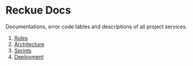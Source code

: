 # Reckue Docs
Documentations, error code tables and descriptions of all project services.

1. [Rules](/docs/rules)
2. [Architecture](/docs/architecture)
3. [Sprints](/docs/sprints)
4. [Deployment](/docs/deployment)
